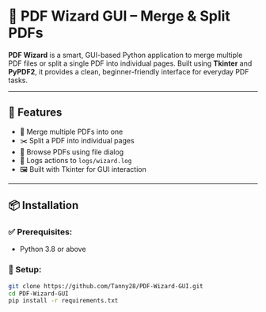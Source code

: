 # 📄 PDF Wizard GUI – Merge & Split PDFs

**PDF Wizard** is a smart, GUI-based Python application to merge multiple PDF files or split a single PDF into individual pages. Built using **Tkinter** and **PyPDF2**, it provides a clean, beginner-friendly interface for everyday PDF tasks.

---

## 🔧 Features

- 📎 Merge multiple PDFs into one
- ✂️ Split a PDF into individual pages
- 📂 Browse PDFs using file dialog
- 📝 Logs actions to `logs/wizard.log`
- 🖼️ Built with Tkinter for GUI interaction

---

## 📦 Installation

### ✅ Prerequisites:
- Python 3.8 or above

### 🔧 Setup:
```bash
git clone https://github.com/Tanny28/PDF-Wizard-GUI.git
cd PDF-Wizard-GUI
pip install -r requirements.txt
